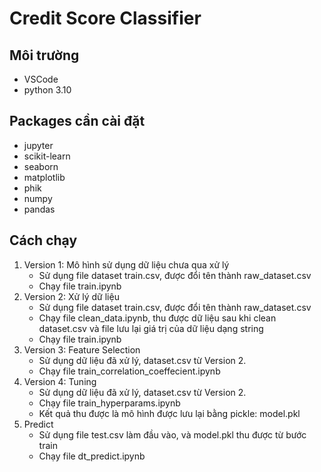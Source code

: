 # Credit Score Classifier

## Môi trường
- VSCode
- python 3.10

## Packages cần cài đặt
- jupyter
- scikit-learn
- seaborn
- matplotlib
- phik
- numpy
- pandas

## Cách chạy
1. Version 1: Mô hình sử dụng dữ liệu chưa qua xử lý
    - Sử dụng file dataset train.csv, được đổi tên thành raw_dataset.csv
    - Chạy file train.ipynb
2. Version 2: Xử lý dữ liệu
    - Sử dụng file dataset train.csv, được đổi tên thành raw_dataset.csv
    - Chạy file clean_data.ipynb, thu được dữ liệu sau khi clean dataset.csv và file lưu lại giá trị của dữ liệu dạng string
    - Chạy file train.ipynb
3. Version 3: Feature Selection
    - Sử dụng dữ liệu đã xử lý, dataset.csv từ Version 2.
    - Chạy file train_correlation_coeffecient.ipynb
4. Version 4: Tuning
    - Sử dụng dữ liệu đã xử lý, dataset.csv từ Version 2.
    - Chạy file train_hyperparams.ipynb
    - Kết quả thu được là mô hình được lưu lại bằng pickle: model.pkl
5. Predict
    - Sử dụng file test.csv làm đầu vào, và model.pkl thu được từ bước train
    - Chạy file dt_predict.ipynb
